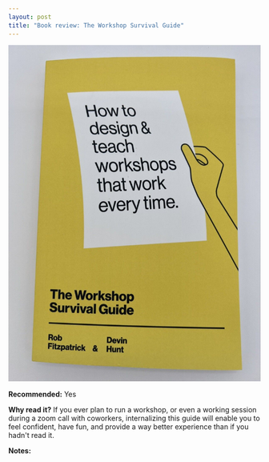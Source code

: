 ```yaml
---
layout: post
title: "Book review: The Workshop Survival Guide"
---
```


[![workshop survival guide book cover](/images/workshop-survival-guide.jpeg)](/images/workshop-survival-guide.jpeg)

**Recommended:** Yes

**Why read it?** If you ever plan to run a workshop, or even a working session during a zoom call with coworkers, internalizing this guide will enable you to feel confident, have fun, and provide a way better experience than if you hadn't read it.


**Notes:**

